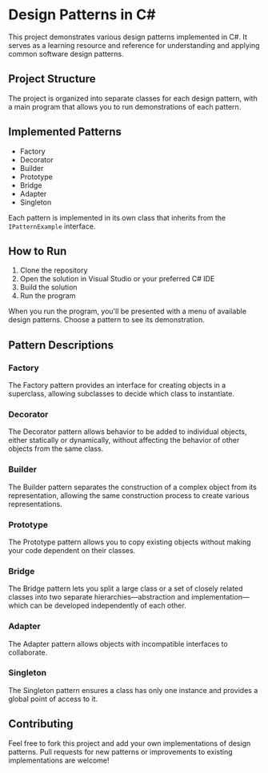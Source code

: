 # Design Patterns in C#

This project demonstrates various design patterns implemented in C#. It serves as a learning resource and reference for understanding and applying common software design patterns.

## Project Structure

The project is organized into separate classes for each design pattern, with a main program that allows you to run demonstrations of each pattern.

## Implemented Patterns

- Factory
- Decorator
- Builder
- Prototype
- Bridge
- Adapter
- Singleton

Each pattern is implemented in its own class that inherits from the `IPatternExample` interface.

## How to Run

1. Clone the repository
2. Open the solution in Visual Studio or your preferred C# IDE
3. Build the solution
4. Run the program

When you run the program, you'll be presented with a menu of available design patterns. Choose a pattern to see its demonstration.

## Pattern Descriptions

### Factory
The Factory pattern provides an interface for creating objects in a superclass, allowing subclasses to decide which class to instantiate.

### Decorator
The Decorator pattern allows behavior to be added to individual objects, either statically or dynamically, without affecting the behavior of other objects from the same class.

### Builder
The Builder pattern separates the construction of a complex object from its representation, allowing the same construction process to create various representations.

### Prototype
The Prototype pattern allows you to copy existing objects without making your code dependent on their classes.

### Bridge
The Bridge pattern lets you split a large class or a set of closely related classes into two separate hierarchies—abstraction and implementation—which can be developed independently of each other.

### Adapter
The Adapter pattern allows objects with incompatible interfaces to collaborate.

### Singleton
The Singleton pattern ensures a class has only one instance and provides a global point of access to it.

## Contributing

Feel free to fork this project and add your own implementations of design patterns. Pull requests for new patterns or improvements to existing implementations are welcome!
